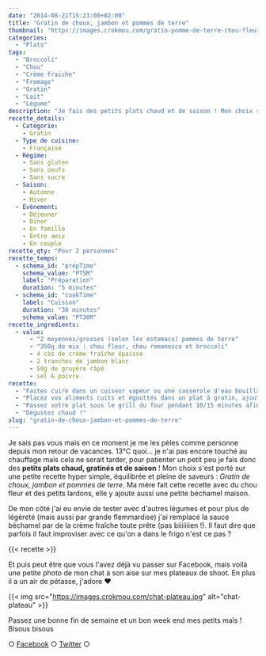 ```yaml
---
date: "2014-08-21T15:23:00+02:00"
title: "Gratin de choux, jambon et pommes de terre"
thumbnail: "https://images.crokmou.com/gratin-pomme-de-terre-chou-fleur-romanesco-brocoli.jpg"
categories:
  - "Plats"
tags:
  - "Broccoli"
  - "Chou"
  - "Crème fraiche"
  - "Fromage"
  - "Gratin"
  - "Lait"
  - "Légume"
description: "Je fais des petits plats chaud et de saison ! Mon choix s'est porté sur une recette simple et pleine de saveurs : Gratin de choux, jambon et pommes de terre"
recette_details:
  - Catégorie:
    - Gratin
  - Type de cuisine:
    - Française
  - Régime:
    - Sans gluten
    - Sans oeufs
    - Sans sucre
  - Saison:
    - Automne
    - Hiver
  - Évènement:
    - Déjeuner
    - Diner
    - En famille
    - Entre amis
    - En couple
recette_qty: "Pour 2 personnes"
recette_temps:
  - schema_id: "prepTime"
    schema_value: "PT5M"
    label: "Préparation"
    duration: "5 minutes"
  - schema_id: "cookTime"
    label: "Cuisson"
    duration: "30 minutes"
    schema_value: "PT30M"
recette_ingredients:
  - value:
      - "2 moyennes/grosses (selon les estomacs) pommes de terre"
      - "350g de mix : chou fleur, chou romanesco et broccoli"
      - 4 càs de crème fraîche épaisse
      - 2 tranches de jambon blanc
      - 50g de gruyère râpé
      - sel & poivre
recette:
  - "Faites cuire dans un cuiseur vapeur ou une casserole d'eau bouillante vos pommes de terre (préalablement épluchées) et vos légumes détaillés en bouquets. Attention ces deux aliments n'ont pas le même temps de cuisson : les pommes de terre environ 20/30 minutes et 8/10 minutes pour les légumes"
  - "Placez vos aliments cuits et égouttés dans un plat à gratin, ajoutez le jambon détaillés en petits morceaux, la crème fraîche, le sel, le poivre et mélangez le tout. Parsemez de gruyère"
  - "Passez votre plat sous le grill du four pendant 10/15 minutes afin que le gratin prenne une légère couleur dorée"
  - "Dégustez chaud !"
slug: "gratin-de-choux-jambon-et-pommes-de-terre"
---
```


Je sais pas vous mais en ce moment je me les pèles comme personne depuis mon retour de vacances. 13°C quoi... je n'ai pas encore touché au chauffage mais cela ne serait tarder, pour patienter un petit peu je fais donc des **petits plats chaud, gratinés et de saison** ! Mon choix s'est porté sur une petite recette hyper simple, équilibrée et pleine de saveurs : _Gratin de choux, jambon et pommes de terre_. Ma mère fait cette recette avec du chou fleur et des petits lardons, elle y ajoute aussi une petite béchamel maison. 

De mon côté j'ai eu envie de tester avec d'autres légumes et pour plus de légèreté (mais aussi par grande flemmardise) j'ai remplacé la sauce béchamel par de la crème fraîche toute prête (pas biiiiiiien !). Il faut dire que parfois il faut improviser avec ce qu'on a dans le frigo n'est ce pas ?

{{< recette >}}

Et puis peut être que vous l'avez déjà vu passer sur Facebook, mais voilà une petite photo de mon chat à son aise sur mes plateaux de shoot. En plus il a un air de pétasse, j'adore ❤

{{< img src="https://images.crokmou.com/chat-plateau.jpg" alt="chat-plateau" >}}

Passez une bonne fin de semaine et un bon week end mes petits maïs ! Bisous bisous

○ [Facebook](https://www.facebook.com/crokmou.blog) ○ [Twitter](https://twitter.com/Crokmou) ○